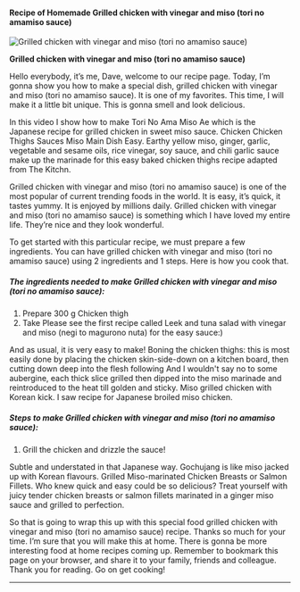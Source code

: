             

#### Recipe of Homemade Grilled chicken with vinegar and miso (tori no amamiso sauce)

![Grilled chicken with vinegar and miso (tori no amamiso sauce)](https://img-global.cpcdn.com/recipes/8fd63c25885033ed/751x532cq70/grilled-chicken-with-vinegar-and-miso-tori-no-amamiso-sauce-recipe-main-photo.jpg)

**Grilled chicken with vinegar and miso (tori no amamiso sauce)**

Hello everybody, it’s me, Dave, welcome to our recipe page. Today, I’m gonna show you how to make a special dish, grilled chicken with vinegar and miso (tori no amamiso sauce). It is one of my favorites. This time, I will make it a little bit unique. This is gonna smell and look delicious.

In this video I show how to make Tori No Ama Miso Ae which is the Japanese recipe for grilled chicken in sweet miso sauce. Chicken Chicken Thighs Sauces Miso Main Dish Easy. Earthy yellow miso, ginger, garlic, vegetable and sesame oils, rice vinegar, soy sauce, and chili garlic sauce make up the marinade for this easy baked chicken thighs recipe adapted from The Kitchn.

Grilled chicken with vinegar and miso (tori no amamiso sauce) is one of the most popular of current trending foods in the world. It is easy, it’s quick, it tastes yummy. It is enjoyed by millions daily. Grilled chicken with vinegar and miso (tori no amamiso sauce) is something which I have loved my entire life. They’re nice and they look wonderful.

To get started with this particular recipe, we must prepare a few ingredients. You can have grilled chicken with vinegar and miso (tori no amamiso sauce) using 2 ingredients and 1 steps. Here is how you cook that.

##### The ingredients needed to make Grilled chicken with vinegar and miso (tori no amamiso sauce):

1.  Prepare 300 g Chicken thigh
2.  Take Please see the first recipe called Leek and tuna salad with vinegar and miso (negi to magurono nuta) for the easy sauce:)

And as usual, it is very easy to make! Boning the chicken thighs: this is most easily done by placing the chicken skin-side-down on a kitchen board, then cutting down deep into the flesh following And I wouldn't say no to some aubergine, each thick slice grilled then dipped into the miso marinade and reintroduced to the heat till golden and sticky. Miso grilled chicken with Korean kick. I saw recipe for Japanese broiled miso chicken.

##### Steps to make Grilled chicken with vinegar and miso (tori no amamiso sauce):

1.  Grill the chicken and drizzle the sauce!

Subtle and understated in that Japanese way. Gochujang is like miso jacked up with Korean flavours. Grilled Miso-marinated Chicken Breasts or Salmon Fillets. Who knew quick and easy could be so delicious? Treat yourself with juicy tender chicken breasts or salmon fillets marinated in a ginger miso sauce and grilled to perfection.

So that is going to wrap this up with this special food grilled chicken with vinegar and miso (tori no amamiso sauce) recipe. Thanks so much for your time. I’m sure that you will make this at home. There is gonna be more interesting food at home recipes coming up. Remember to bookmark this page on your browser, and share it to your family, friends and colleague. Thank you for reading. Go on get cooking!

* * *